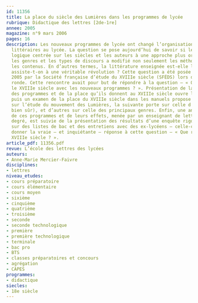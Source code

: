 ```yaml
---
id: 11356
title: La place du siècle des Lumières dans les programmes de lycée
rubrique: Didactique des lettres [2de-1re]
annee: 2005
magazine: n°9 mars 2006
pages: 16
description: Les nouveaux programmes de lycée ont changé l’organisation des études
  littéraires au lycée. La question se pose aujourd’hui de savoir si le passage d’une
  logique centrée sur les siècles et les auteurs à une approche plus orientée par
  les genres et les types de discours a modifié non seulement les méthodes mais aussi
  les contenus. En d’autres termes, la littérature enseignée est-elle la même, ou
  assiste-t-on à une véritable révolution ? Cette question a été posée en février
  2005 par la Société française d’étude du XVIIIe siècle (SFÉDS) lors d’une table
  ronde. Cette rencontre avait pour but de répondre à la question – « Qu’est devenu
  le XVIIIe siècle avec les nouveaux programmes ? ». Présentation de la philosophie
  des programmes et de la place qu’ils donnent au XVIIIe siècle ouvre la question,
  puis un examen de la place du XVIIIe siècle dans les manuels propose une entrée
  sur l’étude du mouvement des Lumières, la suivante porte sur celle d’un auteur (Voltaire,
  bien sûr), et d’autres sur celle des principaux genres. Enfin, une analyse critique
  de ces programmes et de leurs effets, menée par un enseignant de lettres du second
  degré, est suivie de la présentation des résultats d’une enquête rigoureuse menée
  sur des listes de bac et des entretiens avec des ex-lycéens – celle-ci pourrait
  donner la vraie – et inquiétante – réponse à cette question – « Que reste-t-il du
  XVIIIe siècle ? ».
article_pdf: 11356.pdf
revue: L’école des lettres des lycées
auteurs:
- Anne-Marie Mercier-Faivre
disciplines:
- lettres
niveau_etudes:
- cours préparatoire
- cours élémentaire
- cours moyen
- sixième
- cinquième
- quatrième
- troisième
- seconde
- seconde technologique
- première
- première technologique
- terminale
- bac pro
- BTS
- classes préparatoires et concours
- agrégation
- CAPES
programmes:
- didactique
siecles:
- 18e siècle
---
```

